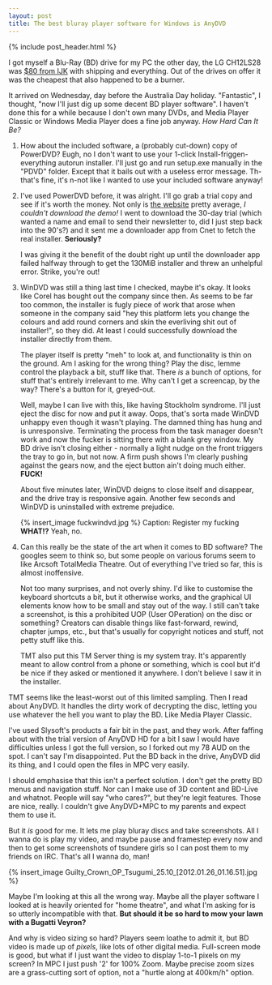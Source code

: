 ```yaml
---
layout: post
title: The best bluray player software for Windows is AnyDVD
---
```


{% include post_header.html %}

I got myself a Blu-Ray (BD) drive for my PC the other day, the LG CH12LS28 was [$80 from IJK](http://ijk.com.au/branch/ijk/product_info.php?manufacturers_id=&products_id=135905) with shipping and everything. Out of the drives on offer it was the cheapest that also happened to be a burner.

It arrived on Wednesday, day before the Australia Day holiday. "Fantastic", I thought, "now I'll just dig up some decent BD player software". I haven't done this for a while because I don't own many DVDs, and Media Player Classic or Windows Media Player does a fine job anyway. *How Hard Can It Be?*

1. How about the included software, a (probably cut-down) copy of PowerDVD? Eugh, no I don't want to use your 1-click Install-friggen-everything autorun installer. I'll just go and run setup.exe manually in the "PDVD" folder. Except that it bails out with a useless error message. Th-that's fine, it's n-not like I wanted to use your included software anyway!

1. I've used PowerDVD before, it was alright. I'll go grab a trial copy and see if it's worth the money. Not only is [the website](http://www.cyberlink.com/products/powerdvd/overview_en_AU.html) pretty average, *I couldn't download the demo!* I went to download the 30-day trial (which wanted a name and email to send their newsletter to, did I just step back into the 90's?) and it sent me a downloader app from Cnet to fetch the real installer. **Seriously?**

    I was giving it the benefit of the doubt right up until the downloader app failed halfway through to get the 130MiB installer and threw an unhelpful error. Strike, you're out!

1. WinDVD was still a thing last time I checked, maybe it's okay. It looks like Corel has bought out the company since then. As seems to be far too common, the installer is fugly piece of work that arose when someone in the company said "hey this platform lets you change the colours and add round corners and skin the everliving shit out of installer!", so they did. At least I could successfully download the installer directly from them.

    The player itself is pretty "meh" to look at, and functionality is thin on the ground. Am I asking for the wrong thing? Play the disc, lemme control the playback a bit, stuff like that. There *is* a bunch of options, for stuff that's entirely irrelevant to me. Why can't I get a screencap, by the way? There's a button for it, greyed-out.

    Well, maybe I can live with this, like having Stockholm syndrome. I'll just eject the disc for now and put it away. Oops, that's sorta made WinDVD unhappy even though it wasn't playing. The damned thing has hung and is unresponsive. Terminating the process from the task manager doesn't work and now the fucker is sitting there with a blank grey window. My BD drive isn't closing either - normally a light nudge on the front triggers the tray to go in, but not now. A firm push shows I'm clearly pushing against the gears now, and the eject button ain't doing much either. **FUCK!**

    About five minutes later, WinDVD deigns to close itself and disappear, and the drive tray is responsive again. Another few seconds and WinDVD is uninstalled with extreme prejudice.

    {% insert_image fuckwindvd.jpg %}
    Caption: Register my fucking **WHAT!?** Yeah, no.

1. Can this really be the state of the art when it comes to BD software? The googles seem to think so, but some people on various forums seem to like Arcsoft TotalMedia Theatre. Out of everything I've tried so far, this is almost inoffensive.

    Not too many surprises, and not overly shiny. I'd like to customise the keyboard shortcuts a bit, but it otherwise works, and the graphical UI elements know how to be small and stay out of the way. I still can't take a screenshot, is this a prohibited UOP (User OPeration) on the disc or something? Creators can disable things like fast-forward, rewind, chapter jumps, etc., but that's usually for copyright notices and stuff, not petty stuff like this.

    TMT also put this TM Server thing is my system tray. It's apparently meant to allow control from a phone or something, which is cool but it'd be nice if they asked or mentioned it anywhere. I don't believe I saw it in the installer.


TMT seems like the least-worst out of this limited sampling. Then I read about AnyDVD. It handles the dirty work of decrypting the disc, letting you use whatever the hell you want to play the BD. Like Media Player Classic.

I've used Slysoft's products a fair bit in the past, and they work. After faffing about with the trial version of AnyDVD HD for a bit I saw I would have difficulties unless I got the full version, so I forked out my 78 AUD on the spot. I can't say I'm disappointed. Put the BD back in the drive, AnyDVD did its thing, and I could open the files in MPC very easily.

I should emphasise that this isn't a perfect solution. I don't get the pretty BD menus and navigation stuff. Nor can I make use of 3D content and BD-Live and whatnot. People will say "who cares?", but they're legit features. Those are nice, really. I couldn't give AnyDVD+MPC to my parents and expect them to use it.

But it *is* good for me. It lets me play bluray discs and take screenshots. All I wanna do is play my video, and maybe pause and framestep every now and then to get some screenshots of tsundere girls so I can post them to my friends on IRC. That's all I wanna do, man!

{% insert_image Guilty_Crown_OP_Tsugumi_25.10_[2012.01.26_01.16.51].jpg %}

Maybe I'm looking at this all the wrong way. Maybe all the player software I looked at is heavily oriented for "home theatre", and what I'm asking for is so utterly incompatible with that. **But should it be so hard to mow your lawn with a Bugatti Veyron?**

And why is video sizing so hard? Players seem loathe to admit it, but BD video is made up of *pixels*, like lots of other digital media. Full-screen mode is good, but what if I just want the video to display 1-to-1 pixels on my screen? In MPC I just push '2' for 100% Zoom. Maybe precise zoom sizes are a grass-cutting sort of option, not a "hurtle along at 400km/h" option.

